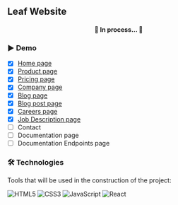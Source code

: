 ## Leaf Website

<h4 align="center"> 
	🚧 In process... 🚧
</h4>

### ▶️ Demo

- [x] <a href="https://felipecabuto.github.io/site-leaf/">Home page</a>
- [x] <a href="https://felipecabuto.github.io/site-leaf/product.html">Product page</a>
- [x] <a href="https://felipecabuto.github.io/site-leaf/pricing.html">Pricing page</a>
- [x] <a href="https://felipecabuto.github.io/site-leaf/company.html">Company page</a>
- [x] <a href="https://felipecabuto.github.io/site-leaf/blog.html">Blog page</a>
- [x] <a href="https://felipecabuto.github.io/site-leaf/blog-post.html">Blog post page</a>
- [x] <a href="https://felipecabuto.github.io/site-leaf/careers.html">Careers page</a>
- [x] <a href="https://felipecabuto.github.io/site-leaf/job-description.html">Job Description page</a>
- [ ] Contact
- [ ] Documentation page
- [ ] Documentation Endpoints page

### 🛠 Technologies

Tools that will be used in the construction of the project:

![HTML5](https://img.shields.io/badge/HTML5-E34F26?style=for-the-badge&logo=html5&logoColor=white)
![CSS3](https://img.shields.io/badge/CSS3-1572B6?style=for-the-badge&logo=css3&logoColor=white)
![JavaScript](https://img.shields.io/badge/JavaScript-F7DF1E?style=for-the-badge&logo=javascript&logoColor=black)
![React](https://img.shields.io/badge/React-20232A?style=for-the-badge&logo=react&logoColor=61DAFB)